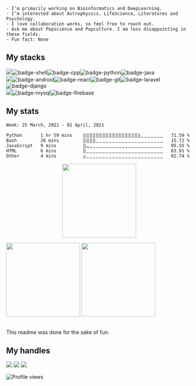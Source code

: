 <!--
<p align="center">
  <img height="400" width="800" src="hello.gif"/>
 </p>
-->
```
- I’m primarily working on Bioinformatics and DeepLearning.
- I’m interested about Astrophysics, LifeScience, Literatures and Psychology. 
- I love collaboration works, so feel free to reach out. 
- Ask me about Popscience and Popculture. I am less disappointing in these fields.
- Fun fact: None 
```
## My stacks
<img src="https://img.shields.io/badge/Languages-424242?style=for-the-badge&logo=plex&logoColor=FFFFFF">![badge-shell](https://img.shields.io/badge/Shell-211e1b?style=for-the-badge&logo=gnu-bash&logoColor=79740e&labelColor=211e1b)![badge-cpp](https://img.shields.io/badge/c%2B%2B-211e1b?style=for-the-badge&logo=c%2B%2B&logoColor=79740e&labelColor=211e1b)![badge-python](https://img.shields.io/badge/python-211e1b?style=for-the-badge&logo=python&logoColor=79740e&labelColor=211e1b)![badge-java](https://img.shields.io/badge/java-211e1b?style=for-the-badge&logo=java&logoColor=79740e&labelColor=211e1b) <br/>
<img src="https://img.shields.io/badge/Frameworks-424242?style=for-the-badge&logo=IPFS&logoColor=FFFFFF">![badge-android](https://img.shields.io/badge/android-211e1b?style=for-the-badge&logo=android&logoColor=79740e&labelColor=211e1b)![badge-react](https://img.shields.io/badge/react-211e1b?style=for-the-badge&logo=react&logoColor=79740e&labelColor=211e1b)![badge-git](https://img.shields.io/badge/git-211e1b?style=for-the-badge&logo=git&logoColor=79740e&labelColor=211e1b)![badge-laravel](https://img.shields.io/badge/laravel-211e1b?style=for-the-badge&logo=laravel&logoColor=79740e&labelColor=211e1b)![badge-django](https://img.shields.io/badge/django-211e1b?style=for-the-badge&logo=django&logoColor=79740e&labelColor=211e1b) <br/>
<img src="https://img.shields.io/badge/Database-424242?style=for-the-badge&logo=Redis&logoColor=FFFFFF">![badge-mysql](https://img.shields.io/badge/mysql-211e1b?style=for-the-badge&logo=mysql&logoColor=79740e&labelColor=211e1b)![badge-firebase](https://img.shields.io/badge/firebase-211e1b?style=for-the-badge&logo=firebase&logoColor=79740e&labelColor=211e1b)


## My stats

<!--START_SECTION:waka-->
```text
Week: 25 March, 2021 - 01 April, 2021

Python       1 hr 59 mins    ⣿⣿⣿⣿⣿⣿⣿⣿⣿⣿⣿⣿⣿⣿⣿⣿⣿⣷⣀⣀⣀⣀⣀⣀⣀   71.59 % 
Bash         26 mins         ⣿⣿⣿⣿⣀⣀⣀⣀⣀⣀⣀⣀⣀⣀⣀⣀⣀⣀⣀⣀⣀⣀⣀⣀⣀   15.72 % 
JavaScript   9 mins          ⣿⣤⣀⣀⣀⣀⣀⣀⣀⣀⣀⣀⣀⣀⣀⣀⣀⣀⣀⣀⣀⣀⣀⣀⣀   05.55 % 
HTML         6 mins          ⣿⣀⣀⣀⣀⣀⣀⣀⣀⣀⣀⣀⣀⣀⣀⣀⣀⣀⣀⣀⣀⣀⣀⣀⣀   03.91 % 
Other        4 mins          ⣶⣀⣀⣀⣀⣀⣀⣀⣀⣀⣀⣀⣀⣀⣀⣀⣀⣀⣀⣀⣀⣀⣀⣀⣀   02.74 % 
```
<!--END_SECTION:waka-->
<p align = "center">
<img height="200" src="https://github-profile-trophy.vercel.app/?username=appledora&theme=gruvbox&row=2&margin-w=5&margin-h=5&count_private=true&title=Commit,Repositories,Followers"/>
<p/>
<!--- dracula base : #282a36 font : #ff79c6 -->
<p align="left">
<img  height = "200" src="https://github-readme-stats.vercel.app/api/top-langs/?username=appledora&hide=html,makefile,css&bg_color=211e1b&title_color=79740e&text_color=83a598&count_private=true&langs_count=5" />
<img  height= "200"src="https://github-readme-stats.vercel.app/api?username=appledora&bg_color=211e1b&title_color=79740e&text_color=83a598&show_icons=true&icon_color=fabd2f&count_private=true" />
</p>
<br/>
This readme was done for the sake of fun.

## My handles
 [<img src="https://img.shields.io/badge/nazia_tasnim-211e1b?style=for-the-badge&logo=LINKEDIN&logoColor=79740e">](https://www.linkedin.com/in/nazia-tasnim-3b377a190/)  [<img src="https://img.shields.io/badge/appledora-211e1b?style=for-the-badge&logo=stackoverflow&logoColor=79740e">](https://stackoverflow.com/users/https://stackoverflow.com/users/11551168/appledora) 
 [<img src="https://img.shields.io/badge/appledora-211e1b?style=for-the-badge&logo=SVG&logoColor=79740e">](https://profile-summary-for-github.com/user/appledora) 

![Profile views](https://gpvc.arturio.dev/appledora) 

